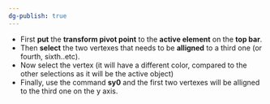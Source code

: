 ```yaml
---
dg-publish: true
---
```

- First **put** the **transform pivot point** to the **active element** on the **top bar**.
- Then **select** the two vertexes that needs to be **alligned** to a third one (or fourth, sixth..etc). 
- Now select the vertex (it will have a different color, compared to the other selections as it will be the active object)
- Finally, use the command **sy0** and the first two vertexes will be alligned to the third one on the y axis.